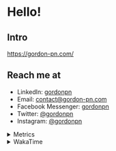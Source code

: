 # Hello!

## Intro

<https://gordon-pn.com/>

## Reach me at

- LinkedIn: [gordonpn](https://www.linkedin.com/in/gordonpn/)
- Email: [contact@gordon-pn.com](mailto:contact@gordon-pn.com)
- Facebook Messenger: [gordonpn](https://www.messenger.com/t/Gordonpn)
- Twitter: [@gordonpn](https://twitter.com/Gordonpn)
- Instagram: [@gordonpn](https://www.instagram.com/gordonpn/)

<details>
  <summary>Metrics</summary>

  <img align="center" src="https://github.com/gordonpn/gordonpn/blob/master/github-metrics.svg" alt="GitHub Metrics">

</details>

<details>
  <summary>WakaTime</summary>

  <!--START_SECTION:waka-->
📊 **This Week I Spent My Time On** 

```text
💬 Programming Languages: 
Other                    35 hrs 14 mins      ████████████████████████░   96.20 % 
TypeScript               38 mins             ░░░░░░░░░░░░░░░░░░░░░░░░░   01.77 % 
JavaScript               16 mins             ░░░░░░░░░░░░░░░░░░░░░░░░░   00.76 % 
Java                     12 mins             ░░░░░░░░░░░░░░░░░░░░░░░░░   00.59 % 
HTML                     6 mins              ░░░░░░░░░░░░░░░░░░░░░░░░░   00.28 % 

🔥 Editors: 
Chrome                   20 hrs 59 mins      ██████████████░░░░░░░░░░░   57.31 % 
Firefox                  4 hrs 17 mins       ███░░░░░░░░░░░░░░░░░░░░░░   11.73 % 
Messages                 3 hrs 56 mins       ███░░░░░░░░░░░░░░░░░░░░░░   10.77 % 
Slack                    2 hrs 36 mins       ██░░░░░░░░░░░░░░░░░░░░░░░   07.11 % 
MicrosoftOutlook         1 hr 11 mins        █░░░░░░░░░░░░░░░░░░░░░░░░   03.25 % 
```


 Last Updated on 15/09/2025 16:28:54 UTC
<!--END_SECTION:waka-->
</details>
